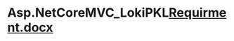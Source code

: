 # Asp.NetCoreMVC_LokiPKL[Requirment.docx](https://github.com/imloki2k/Asp.NetCoreMVC_LokiPKL/files/9025656/Requirment.docx)
